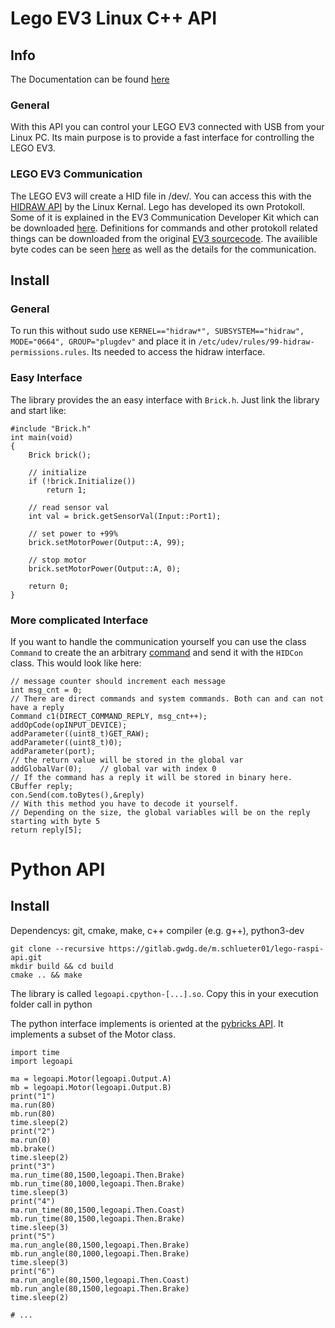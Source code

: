 # Lego EV3 Linux C++ API

## Info

The Documentation can be found [here](einsteinmaster.github.io)

### General
With this API you can control your LEGO EV3 connected with USB from your Linux PC. Its main purpose is to provide a fast interface for controlling the LEGO EV3.

### LEGO EV3 Communication
The LEGO EV3 will create a HID file in /dev/. You can access this with the [HIDRAW API](https://www.kernel.org/doc/html/latest/hid/hidraw.html) by the Linux Kernal.
Lego has developed its own Protokoll. Some of it is explained in the EV3 Communication Developer Kit which can be downloaded [here](https://education.lego.com/de-de/product-resources/mindstorms-ev3/downloads/developer-kits). Definitions for commands and other protokoll related things can be downloaded from the original [EV3 sourcecode](https://github.com/mindboards/ev3sources). The availible byte codes can be seen [here](http://ev3.fantastic.computer/doxygen/index.html) as well as the details for the communication.
## Install
### General
To run this without sudo use 
```KERNEL=="hidraw*", SUBSYSTEM=="hidraw", MODE="0664", GROUP="plugdev"```
and place it in `/etc/udev/rules/99-hidraw-permissions.rules`.
Its needed to access the hidraw interface.
### Easy Interface
The library provides the an easy interface with `Brick.h`. Just link the library and start like:
```
#include "Brick.h"
int main(void)
{
	Brick brick();
	
	// initialize
	if (!brick.Initialize())
		return 1;

	// read sensor val
	int val = brick.getSensorVal(Input::Port1);

	// set power to +99%
	brick.setMotorPower(Output::A, 99);

	// stop motor
	brick.setMotorPower(Output::A, 0);

	return 0;
}
```
### More complicated Interface
If you want to handle the communication yourself you can use the class `Command` to create the an arbitrary [command](http://ev3.fantastic.computer/doxygen/bytecodes.html) and send it with the  `HIDCon` class. 
This would look like here:
```
// message counter should increment each message
int msg_cnt = 0;
// There are direct commands and system commands. Both can and can not have a reply
Command c1(DIRECT_COMMAND_REPLY, msg_cnt++);
addOpCode(opINPUT_DEVICE);
addParameter((uint8_t)GET_RAW);
addParameter((uint8_t)0);
addParameter(port);
// the return value will be stored in the global var
addGlobalVar(0);	// global var with index 0
// If the command has a reply it will be stored in binary here.
CBuffer reply;
con.Send(com.toBytes(),&reply)
// With this method you have to decode it yourself.
// Depending on the size, the global variables will be on the reply starting with byte 5
return reply[5];
```

# Python API

## Install

Dependencys:
git, cmake, make, c++ compiler (e.g. g++), python3-dev 
```
git clone --recursive https://gitlab.gwdg.de/m.schlueter01/lego-raspi-api.git
mkdir build && cd build
cmake .. && make
```
The library is called `legoapi.cpython-[...].so`. Copy this in your execution folder call in python

The python interface implements is oriented at the [pybricks API](https://docs.pybricks.com/en/stable/ev3devices.html). It implements a subset of the Motor class.  
```
import time
import legoapi

ma = legoapi.Motor(legoapi.Output.A)
mb = legoapi.Motor(legoapi.Output.B)
print("1")
ma.run(80)
mb.run(80)
time.sleep(2)
print("2")
ma.run(0)
mb.brake()
time.sleep(2)
print("3")
ma.run_time(80,1500,legoapi.Then.Brake)
mb.run_time(80,1000,legoapi.Then.Brake)
time.sleep(3)
print("4")
ma.run_time(80,1500,legoapi.Then.Coast)
mb.run_time(80,1500,legoapi.Then.Brake)
time.sleep(3)
print("5")
ma.run_angle(80,1500,legoapi.Then.Brake)
mb.run_angle(80,1000,legoapi.Then.Brake)
time.sleep(3)
print("6")
ma.run_angle(80,1500,legoapi.Then.Coast)
mb.run_angle(80,1500,legoapi.Then.Brake)
time.sleep(2)

# ...

```


